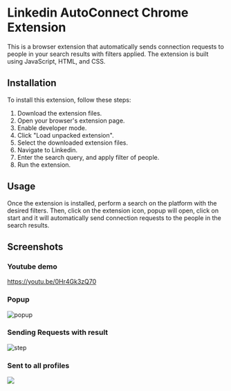 
# Linkedin AutoConnect Chrome Extension
This is a browser extension that automatically sends connection requests to people in your search results with filters applied. The extension is built using JavaScript, HTML, and CSS.

## Installation
To install this extension, follow these steps:

1. Download the extension files.
2. Open your browser's extension page.
3. Enable developer mode.
4. Click "Load unpacked extension".
5. Select the downloaded extension files.
6. Navigate to Linkedin. 
7. Enter the search query, and apply filter of people.
8. Run the extension.

## Usage
Once the extension is installed, perform a search on the platform with the desired filters. Then, click on the extension icon, popup will open, click on start and it will automatically send connection requests to the people in the search results.

## Screenshots
### Youtube demo
https://youtu.be/0Hr4Gk3zQ70

### Popup
![popup](https://i.ibb.co/DbvPf7x/image.png)
### Sending Requests with result
![step](https://i.ibb.co/ScH7rdz/Screenshot-2023-02-18-213207.png)
### Sent to all profiles
![](https://i.ibb.co/ftpLhJv/Screenshot-2023-02-18-213229.png)